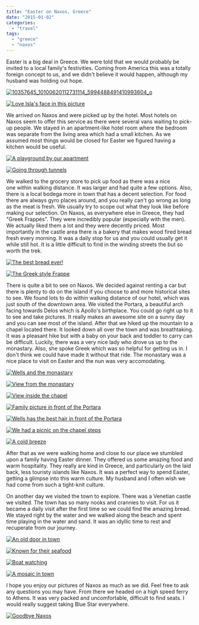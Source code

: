 ```yaml
---
title: "Easter on Naxos, Greece"
date: "2015-01-02"
categories:
  - "travel"
tags:
  - "greece"
  - "naxos"
---
```


Easter is a big deal in Greece. We were told that we would probably be invited to a local family's festivities. Coming from America this was a totally foreign concept to us, and we didn't believe it would happen, although my husband was holding out hope.

[![10357645_10100620112731114_5994488491410993604_o](images/10357645_10100620112731114_5994488491410993604_o-200x300.jpg)](https://letkidstravel.com/wp-content/uploads/2014/12/10357645_10100620112731114_5994488491410993604_o.jpg)

[![Love Isla's face in this picture](images/10295536_10100620111922734_3899609671944062412_o-200x300.jpg)](https://letkidstravel.com/wp-content/uploads/2014/12/10295536_10100620111922734_3899609671944062412_o.jpg)

We arrived on Naxos and were picked up by the hotel. Most hotels on Naxos seem to offer this service as there were several vans waiting to pick-up people. We stayed in an apartment-like hotel room where the bedroom was separate from the living area which had a small kitchen. As we assumed most things would be closed for Easter we figured having a kitchen would be useful.

[![A playground by our apartment](images/10321725_10100620111573434_22875198582007704_o-200x300.jpg)](https://letkidstravel.com/wp-content/uploads/2014/12/10321725_10100620111573434_22875198582007704_o.jpg)

[![Going through tunnels](images/10272527_10100620118389774_5631944541598811162_o-300x200.jpg)](https://letkidstravel.com/wp-content/uploads/2014/12/10272527_10100620118389774_5631944541598811162_o.jpg)

We walked to the grocery store to pick up food as there was a nice one within walking distance. It was larger and had quite a few options. Also, there is a local bodega more in town that has a decent selection. For food there are always gyro places around, and you really can't go wrong as long as the meat is fresh. We usually try to scope out what they look like before making our selection. On Naxos, as everywhere else in Greece, they had "Greek Frappés". They were incredibly popular (especially with the men). We actually liked them a lot and they were decently priced. Most importantly in the castle area there is a bakery that makes wood fired bread fresh every morning. It was a daily stop for us and you could usually get it while still hot. It is a little difficult to find in the winding streets the but so worth the trek.

[![The best bread ever!](images/10317582_10100620118813924_7733142544155924154_o-300x200.jpg)](https://letkidstravel.com/wp-content/uploads/2014/12/10317582_10100620118813924_7733142544155924154_o.jpg)

[![The Greek style Frappe](images/10359100_10100620110300984_9048542621364299622_o-300x199.jpg)](https://letkidstravel.com/wp-content/uploads/2014/12/10359100_10100620110300984_9048542621364299622_o.jpg)

There is quite a bit to see on Naxos. We decided against renting a car but there is plenty to do on the island if you choose to and more historical sites to see. We found lots to do within walking distance of our hotel, which was just south of the downtown area. We visited the Portara, a beautiful arch facing towards Delos which is Apollo's birthplace. You could go right up to it to see and take pictures. It really makes an awesome site on a sunny day and you can see most of the island. After that we hiked up the mountain to a chapel located there. It looked down all over the town and was breathtaking. It was a pleasant hike but with a baby on your back and toddler to carry can be difficult. Luckily, there was a very nice lady who drove us up to the monastary. Also, she spoke Greek which was so helpful for getting us in. I don't think we could have made it without that ride. The monastary was a nice place to visit on Easter and the nun was very accomodating.

[![Wells and the monastary](images/10256438_10100620110340904_8485235965200766489_o-200x300.jpg)](https://letkidstravel.com/wp-content/uploads/2014/12/10256438_10100620110340904_8485235965200766489_o.jpg)

[![View from the monastary](images/10355414_10100620119342864_7784672523097716435_o-300x200.jpg)](https://letkidstravel.com/wp-content/uploads/2014/12/10355414_10100620119342864_7784672523097716435_o.jpg)

[![View inside the chapel](images/10431429_10100620112411754_2988300682243149380_o-200x300.jpg)](https://letkidstravel.com/wp-content/uploads/2014/12/10431429_10100620112411754_2988300682243149380_o.jpg)

[![Family picture in front of the Portara ](images/10397158_10100620109986614_4926008802561688554_o-200x300.jpg)](https://letkidstravel.com/wp-content/uploads/2014/12/10397158_10100620109986614_4926008802561688554_o.jpg)

[![Wells has the best hair in front of the Portara](images/10397237_10100620111014554_1914890417168710993_o-200x300.jpg)](https://letkidstravel.com/wp-content/uploads/2014/12/10397237_10100620111014554_1914890417168710993_o.jpg)

[![We had a picnic on the chapel steps](images/10296468_10100620114757054_706616388430398406_o-300x200.jpg)](https://letkidstravel.com/wp-content/uploads/2014/12/10296468_10100620114757054_706616388430398406_o.jpg)

[![A cold breeze ](images/10382511_10100620114632304_6432021367836251735_o-300x200.jpg)](https://letkidstravel.com/wp-content/uploads/2014/12/10382511_10100620114632304_6432021367836251735_o.jpg)

[](https://letkidstravel.com/wp-content/uploads/2014/12/10321725_10100620111573434_22875198582007704_o.jpg)After that as we were walking home and close to our place we stumbled upon a family having Easter dinner. They offered us some amazing food and warm hospitality. They really are kind in Greece, and particularly on the laid back, less touristy islands like Naxos. It was a perfect way to spend Easter, getting a glimpse into this warm culture. My husband and I often wish we had come from such a tight-knit culture.[](https://letkidstravel.com/wp-content/uploads/2014/12/10397237_10100620111014554_1914890417168710993_o.jpg)

On another day we visited the town to explore. There was a Venetian castle we visited. The town has so many nooks and crannies to visit. For us it became a daily visit after the first time so we could find the amazing bread. We stayed right by the water and we walked along the beach and spent time playing in the water and sand. It was an idyllic time to rest and recuperate from our journey.

[![An old door in town](images/1957935_10100620112386804_9149107284912259958_o-200x300.jpg)](https://letkidstravel.com/wp-content/uploads/2014/12/1957935_10100620112386804_9149107284912259958_o.jpg)

[![Known for their seafood](images/10359131_10100620118519514_2642676217762443903_o-300x200.jpg)](https://letkidstravel.com/wp-content/uploads/2014/12/10359131_10100620118519514_2642676217762443903_o.jpg)

[![Boat watching](images/10333500_10100620116024514_5812403896691062520_o-300x200.jpg)](https://letkidstravel.com/wp-content/uploads/2014/12/10333500_10100620116024514_5812403896691062520_o.jpg)

[![A mosaic in town](images/10271426_10100620119332884_5687406397128964844_o-300x200.jpg)](https://letkidstravel.com/wp-content/uploads/2014/12/10271426_10100620119332884_5687406397128964844_o.jpg)

I hope you enjoy our pictures of Naxos as much as we did. Feel free to ask any questions you may have. From there we headed on a high speed ferry to Athens. It was very packed and uncomfortable, difficult to find seats. I would really suggest taking Blue Star everywhere.

[![Goodbye Naxos](images/10386931_10100620116842874_2987842307444645415_o-300x200.jpg)](https://letkidstravel.com/wp-content/uploads/2014/12/10386931_10100620116842874_2987842307444645415_o.jpg)
